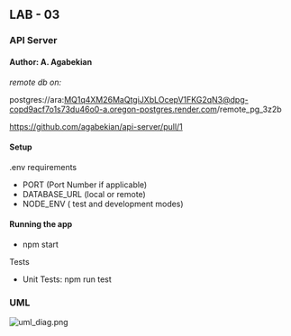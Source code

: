 ## LAB - 03
###  API Server
#### Author: A. Agabekian
_remote db on:_

postgres://ara:MQ1q4XM26MaQtgiJXbLOcepV1FKG2qN3@dpg-copd9acf7o1s73du46o0-a.oregon-postgres.render.com/remote_pg_3z2b

https://github.com/agabekian/api-server/pull/1
#### Setup
.env requirements <p>
* PORT (Port Number if applicable)
* DATABASE_URL (local or remote)
* NODE_ENV ( test and development modes)

#### Running the app
* npm start

Tests
* Unit Tests: npm run test

### UML

![uml_diag.png](uml3.png)

